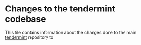 # Changes to the tendermint codebase

This file contains information about the changes done to the main [tendermint](https://github.com/tendermint/tendermint) repository to